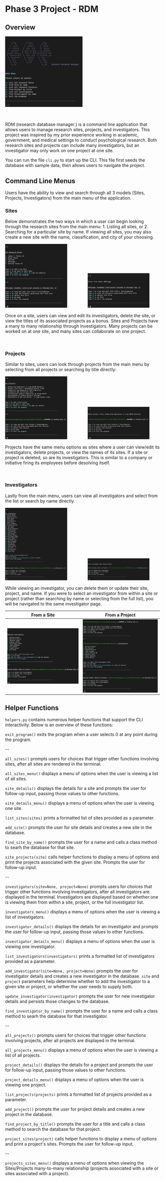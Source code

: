 # Phase 3 Project - RDM

## Overview

<img src="main_menu.png" width="50%" height="auto" />

&nbsp;

RDM (research database manager.) is a command line application that allows users to manage research sites, projects, and investigators. This project was inspired by my prior experience working in academic, government, and medical settings to conduct psychological research. Both research sites and projects can include many investigators, but an investigator may only work on one project at one site.

You can run the file `cli.py` to start up the CLI. This file first seeds the database with sample data, then allows users to navigate the project.

## Command Line Menus

Users have the ability to view and search through all 3 models (Sites, Projects, Investigators) from the main menu of the application.

### Sites

Below demonstrates the two ways in which a user can begin looking through the research sites from the main menu: 1. Listing all sites, or 2. Searching for a particular site by name. If viewing all sites, you may also create a new site with the name, classification, and city of your choosing.

<p>
  <img src="sites_1.png" width='40%'/>
  &nbsp; &nbsp; &nbsp; &nbsp; &nbsp; &nbsp; &nbsp; &nbsp;
  <img src="sites_2.png" width='40%'/> 
</p>

Once on a site, users can view and edit its investigators, delete the site, or view the titles of its associated projects as a bonus. Sites and Projects have a many to many relationship through Investigators. Many projects can be worked on at one site, and many sites can collaborate on one project.

&nbsp;

### Projects

Similar to sites, users can look through projects from the main menu by selecting from all projects or searching by title directly:

<p>
  <img src="projects_1.png" width='40%'/>
  &nbsp; &nbsp; &nbsp; &nbsp; &nbsp; &nbsp; &nbsp; &nbsp;
  <img src="projects_2.png" width='40%'/> 
</p>

Projects have the same menu options as sites where a user can view/edit its investigators, delete projects, or view the names of its sites. If a site or project is deleted, so are its investigators. This is similar to a company or initiative firing its employees before desolving itself.

&nbsp;

### Investigators

Lastly from the main menu, users can view all investigators and select from the list or search by name directly.

<p>
  <img src="investigators_1.png" width='40%'/>
  &nbsp; &nbsp; &nbsp; &nbsp; &nbsp; &nbsp; &nbsp; &nbsp;
  <img src="investigators_2.png" width='40%'/>
</p>

While viewing an investigator, you can delete them or update their site, project, and name. If you were to select an investigator from within a site or project (rather than searching by name or selecting from the full list), you will be navigated to the same investigator page.

|              From a Site              |              From a Project               |
| :-----------------------------------: | :---------------------------------------: |
| ![First Image](site_investigator.png) | ![Second Image](project_investigator.png) |

## Helper Functions

`helpers.py` contains numerous helper functions that support the CLI interactivity. Below is an overview of these functions:

`exit_program()` exits the program when a user selects 0 at any point during the program.

--

`all_sites()` prompts users for choices that trigger other functions involving sites, after all sites are rendered in the terminal.

`all_sites_menu()` displays a menu of options when the user is viewing a list of all sites.

`site_details()` displays the details for a site and prompts the user for follow-up input, passing those values to other functions.

`site_details_menu()` displays a menu of options when the user is viewing one site.

`list_sites(sites)` prints a formatted list of sites provided as a parameter.

`add_site()` prompts the user for site details and creates a new site in the database.

`find_site_by_name()` prompts the user for a name and calls a class method to searh the database for that site.

`site_projects(site)` calls helper functions to display a menu of options and print the projects associated with the given site. Prompts the user for follow-up input.

--

`investigators(site=None, project=None)` prompts users for choices that trigger other functions involving investigators, after all investigators are displayed in the terminal. Investigators are displayed based on whether one is viewing them from within a site, project, or the full investigator list.

`investigators_menu()` displays a menu of options when the user is viewing a list of investigators.

`investigator_details()` displays the details for an investigator and prompts the user for follow-up input, passing those values to other functions.

`investigator_details_menu()` displays a menu of options when the user is viewing one investigator.

`list_investigators(investigators)` prints a formatted list of investigators provided as a parameter.

`add_investigator(site=None, project=None)` prompts the user for investigator details and creates a new investigator in the database. `site` and `project` parameters help determine whether to add the investigator to a given site or project, or whether the user needs to supply both.

`update_investigator(investigator)` prompts the user for new investigator details and persists those changes to the database.

`find_investigator_by_name()` prompts the user for a name and calls a class method to searh the database for that investigator.

--

`all_projects()` prompts users for choices that trigger other functions involving projects, after all projects are displayed in the terminal.

`all_projects_menu()` displays a menu of options when the user is viewing a list of all projects.

`project_details()` displays the details for a project and prompts the user for follow-up input, passing those values to other functions.

`project_details_menu()` displays a menu of options when the user is viewing one project.

`list_projects(projects)` prints a formatted list of projects provided as a parameter.

`add_project()` prompts the user for project details and creates a new project in the database.

`find_project_by_title()` prompts the user for a title and calls a class method to search the database for that project.

`project_sites(project)` calls helper functions to display a menu of options and print a project's sites. Prompts the user for follow-up input.

--

`projects_sites_menu()` displays a menu of options when viewing the Sites/Projects many-to-many relationship (projects associated with a site or sites associated with a project).
